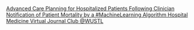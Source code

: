 [Advanced Care Planning for Hospitalized Patients Following Clinician Notification of Patient Mortality by a #MachineLearning Algorithm   Hospital Medicine Virtual Journal Club   @WUSTL](https://qi.tc/qi/112811)